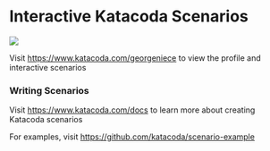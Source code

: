 # Interactive Katacoda Scenarios

[![](http://shields.katacoda.com/katacoda/georgeniece/count.svg)](https://www.katacoda.com/georgeniece "Get your profile on Katacoda.com")

Visit https://www.katacoda.com/georgeniece to view the profile and interactive scenarios

### Writing Scenarios
Visit https://www.katacoda.com/docs to learn more about creating Katacoda scenarios

For examples, visit https://github.com/katacoda/scenario-example
